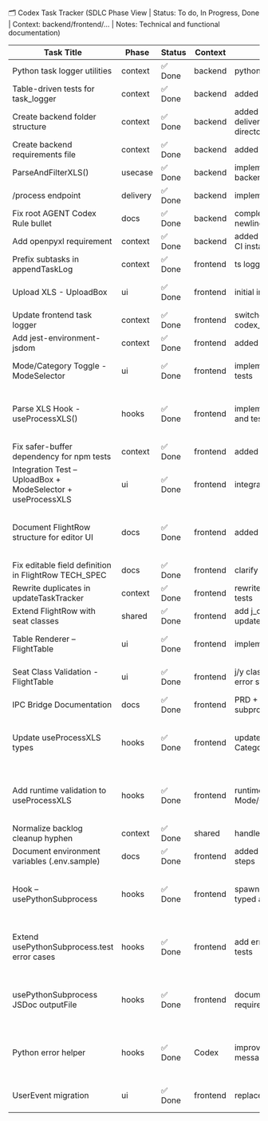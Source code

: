 🗂️ Codex Task Tracker (SDLC Phase View | Status: To do, In Progress, Done | Context: backend/frontend/... | Notes: Technical and functional documentation)

| **Task Title**                                              | **Phase** | **Status** | **Context** | **Notes**                                              | **Epic**      | **Feature**         | **Module**       | **Created** | **Updated** |
| ----------------------------------------------------------- | --------- | ---------- | ----------- | ------------------------------------------------------ | ------------- | ------------------- | ---------------- | ----------- | ----------- |
| Python task logger utilities                                | context   | ✅ Done    | backend     | python port of go utilities                            | Task logging  | Codex Tracker       | internal.context | 2025-07-10  | 2025-07-11  |
| Table-driven tests for task_logger                          | context   | ✅ Done    | backend     | added pytest table-driven tests                        | Task logging  | Codex Tracker       | internal.context | 2025-07-10  | 2025-07-11  |
| Create backend folder structure                             | context   | ✅ Done    | backend     | added delivery/usecase/repository directories          | Setup         | Initial Scaffolding | setup            | 2025-07-10  | 2025-07-11  |
| Create backend requirements file                            | context   | ✅ Done    | backend     | added requirements.txt and docs                        | Setup         | Initial Scaffolding | setup            | 2025-07-10  | 2025-07-11  |
| ParseAndFilterXLS()                                         | usecase   | ✅ Done    | backend     | implemented parser in backend/repository/xls_parser.py | Data Handling | Flight Parsing      | repository       | 2025-07-10  | 2025-07-11  |
| /process endpoint                                           | delivery  | ✅ Done    | backend     | implemented FastAPI route                              | Data Handling | Flight Parsing      | delivery         | 2025-07-10  | 2025-07-11  |
| Fix root AGENT Codex Rule bullet                            | docs      | ✅ Done    | backend     | completed bullet text and newline                      | Docs          | Governance          | documentation    | 2025-07-11  | 2025-07-11  |
| Add openpyxl requirement                                    | context   | ✅ Done    | backend     | added openpyxl dependency and CI install step          | Setup         | Dependencies        | setup            | 2025-07-11  | 2025-07-11  |
| Prefix subtasks in appendTaskLog                            | context   | ✅ Done    | frontend    | ts logger with parentTaskName                          | -             | -                   | -                | 2025-07-11  | 2025-07-11  |
| Upload XLS - UploadBox                                      | ui        | ✅ Done    | frontend    | initial implementation                                 | XLS Upload UX | File Upload UI      | UploadBox.tsx    | 2025-07-11  | 2025-07-11  |
| Update frontend task logger                                 | context   | ✅ Done    | frontend    | switched to codex_task_tracker.md                      | -             | -                   | -                | 2025-07-11  | 2025-07-11  |
| Add jest-environment-jsdom                                  | context   | ✅ Done    | frontend    | added dev dependency                                   | -             | -                   | -                | 2025-07-11  | 2025-07-11  |
| Mode/Category Toggle - ModeSelector                         | ui        | ✅ Done    | frontend    | implemented ModeSelector with tests                    | XLS Upload UX | ModeSelector Component | ModeSelector.tsx | 2025-07-11  | 2025-07-11  |
| Parse XLS Hook - useProcessXLS()                            | hooks     | ✅ Done    | frontend    | implemented useProcessXLS and tests                    | Flight File Ingestion & Filtering | XLS Filtering Logic | useProcessXLS.ts | 2025-07-11  | 2025-07-11  |
| Fix safer-buffer dependency for npm tests                   | context   | ✅ Done    | frontend    | added safer-buffer dependency                          | -             | -                   | -                | 2025-07-11  | 2025-07-11  |
| Integration Test – UploadBox + ModeSelector + useProcessXLS | ui        | ✅ Done    | frontend    | integration test added                                 | XLS Upload UX | Integrated Upload Flow | UploadFlow.integration.test.tsx | 2025-07-11  | 2025-07-11  |
| Document FlightRow structure for editor UI                  | docs      | ✅ Done    | frontend    | added J/C and Y/C docs                                 | Flight File Ingestion & Filtering | Schema Definition    | docs/flightRow.md | 2025-07-11  | 2025-07-11  |
| Fix editable field definition in FlightRow TECH_SPEC        | docs      | ✅ Done    | frontend    | clarify editable j/y fields                            | -             | -                   | -                | 2025-07-11  | 2025-07-11  |
| Rewrite duplicates in updateTaskTracker                     | context   | ✅ Done    | frontend    | rewrite duplicate rows and add tests                   | -             | -                   | -                | 2025-07-11  | 2025-07-11  |
| Extend FlightRow with seat classes                          | shared    | ✅ Done    | frontend    | add j_class and y_class fields; update tests           | -             | -                   | -                | 2025-07-12  | 2025-07-12  |
| Table Renderer – FlightTable                                | ui        | ✅ Done    | frontend    | implement table component                              | XLS Upload UX | Table UI            | FlightTable.tsx  | 2025-07-12  | 2025-07-12  |
| Seat Class Validation - FlightTable                         | ui        | ✅ Done    | frontend    | j/y class validation 0-99 with error state             | XLS Upload UX | Data Validation      | FlightTable.tsx  | 2025-07-12  | 2025-07-12  |
| IPC Bridge Documentation                                    | docs      | ✅ Done    | frontend    | PRD + TECH_SPEC for Python subprocess bridge           | -             | -                   | -                | 2025-07-12  | 2025-07-12  |
| Update useProcessXLS types                                  | hooks     | ✅ Done    | frontend    | update hook to use Mode and Category types             | Flight File Ingestion & Filtering | Type Definitions     | useProcessXLS.ts | 2025-07-12  | 2025-07-12  |
| Add runtime validation to useProcessXLS                     | hooks     | ✅ Done    | frontend    | runtime checks for Mode/Category enums                 | Flight File Ingestion & Filtering | Runtime Safety       | useProcessXLS.ts | 2025-07-12  | 2025-07-12  |
| Normalize backlog cleanup hyphen                            | context   | ✅ Done    | shared      | handle hyphen names in cleanup                         | -             | -                   | -                | 2025-07-12  | 2025-07-12  |
| Document environment variables (.env.sample)                | docs      | ✅ Done    | frontend    | added env sample and README steps                      | -             | -                   | -                | 2025-07-12  | 2025-07-12  |
| Hook – usePythonSubprocess                                  | hooks     | ✅ Done    | frontend    | spawn Python subprocess with typed args                | Flight File Ingestion & Filtering | IPC Integration      | usePythonSubprocess.ts | 2025-07-12  | 2025-07-12  |
| Extend usePythonSubprocess.test error cases                 | hooks     | ✅ Done    | frontend    | add error and signal rejection tests                   | Flight File Ingestion & Filtering | IPC Error Handling   | usePythonSubprocess.test.ts | 2025-07-12  | 2025-07-12  |
| usePythonSubprocess JSDoc outputFile                        | hooks     | ✅ Done    | frontend    | document JSON FlightRow array requirement              | Flight File Ingestion & Filtering | IPC Developer Experience | usePythonSubprocess.ts | 2025-07-12  | 2025-07-12  |
| Python error helper                                         | hooks     | ✅ Done    | Codex       | improve subprocess error messages                      | Flight File Ingestion & Filtering | IPC Error Handling   | buildPythonErrorMessage.ts | 2025-07-12  | 2025-07-12  |
| UserEvent migration                                         | ui        | ✅ Done    | frontend    | replace fireEvent with userEvent                       | XLS Upload UX | UI Testing Consistency | UploadBox.test.tsx, ModeSelector.test.tsx | 2025-07-12  | 2025-07-12  |
